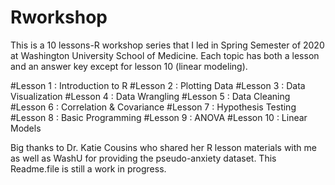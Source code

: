 # Rworkshop

This is a 10 lessons-R workshop series that I led in Spring Semester of 2020 at Washington University School of Medicine. Each topic has both a lesson and an answer key except for lesson 10 (linear modeling). 

#Lesson 1 : Introduction to R 
#Lesson 2 : Plotting Data
#Lesson 3 : Data Visualization
#Lesson 4 : Data Wrangling
#Lesson 5 : Data Cleaning
#Lesson 6 : Correlation & Covariance
#Lesson 7 : Hypothesis Testing
#Lesson 8 : Basic Programming
#Lesson 9 : ANOVA
#Lesson 10 : Linear Models


Big thanks to Dr. Katie Cousins who shared her R lesson materials with me as well as WashU for providing the pseudo-anxiety dataset.  This Readme.file is still a work in progress. 
